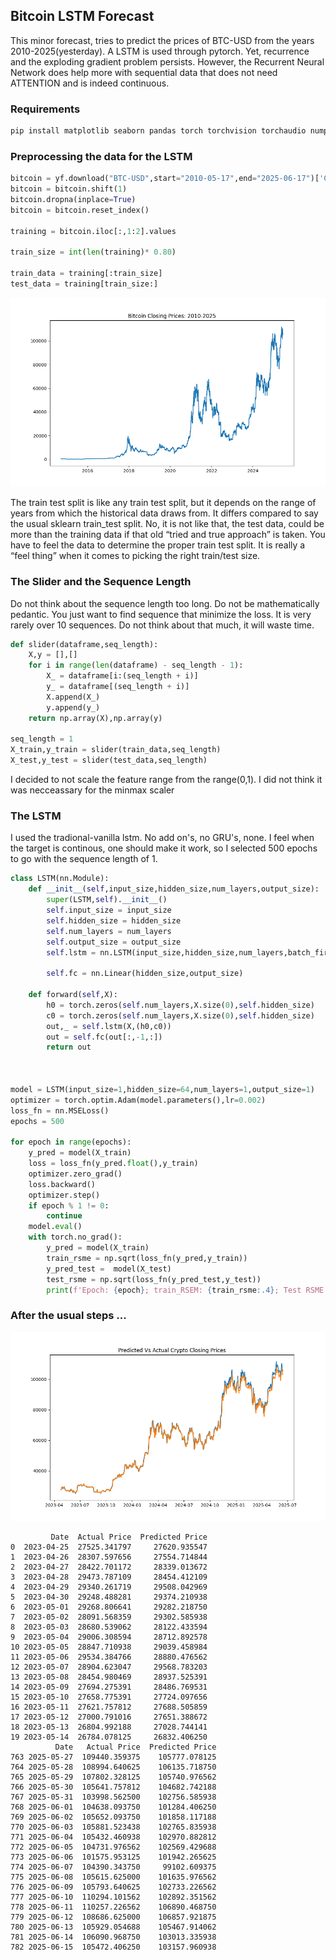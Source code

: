 ## Bitcoin LSTM Forecast

This minor forecast, tries to predict the prices of BTC-USD from the years 2010-2025(yesterday). A LSTM is used through pytorch. Yet, recurrence and the exploding gradient problem persists. However, the Recurrent Neural Network does help more with sequential data that does not need ATTENTION and is indeed continuous.

### Requirements
```Bash
pip install matplotlib seaborn pandas torch torchvision torchaudio numpy yfinance scikit-learn
```
### Preprocessing the data for the LSTM

```python
bitcoin = yf.download("BTC-USD",start="2010-05-17",end="2025-06-17")['Close']
bitcoin = bitcoin.shift(1)
bitcoin.dropna(inplace=True)
bitcoin = bitcoin.reset_index()

training = bitcoin.iloc[:,1:2].values

train_size = int(len(training)* 0.80)

train_data = training[:train_size]
test_data = training[train_size:]


```
![btc_closing_price_data](images/closing_prices.png)

The train test split is like any train test split, but it depends on the range of years from which the historical data draws from. It differs compared to say the usual sklearn train_test split. No, it is not like that, the test data, could be more than the training data if that old “tried and true approach” is taken. You have to feel the data to determine the proper train test split. It is really a “feel thing” when it comes to picking the right train/test size.

### The Slider and the Sequence Length
Do not think about the sequence length too long. Do not be mathematically pedantic. You just want to find sequence that minimize the loss. It is very rarely over 10 sequences. Do not think about that much, it will waste time.

```python
def slider(dataframe,seq_length):
    X,y = [],[]
    for i in range(len(dataframe) - seq_length - 1):
        X_ = dataframe[i:(seq_length + i)]
        y_ = dataframe[(seq_length + i)]
        X.append(X_)
        y.append(y_)
    return np.array(X),np.array(y)

seq_length = 1
X_train,y_train = slider(train_data,seq_length)
X_test,y_test = slider(test_data,seq_length)
```
I decided to not scale the feature range from the range(0,1). I did not think it was necceassary for the minmax scaler

### The LSTM
I used the tradional-vanilla lstm. No add on's, no GRU's, none. I feel when the target is continous, one should make it work, so I selected 500 epochs to go with the sequence length of 1.
```python
class LSTM(nn.Module):
    def __init__(self,input_size,hidden_size,num_layers,output_size):
        super(LSTM,self).__init__()
        self.input_size = input_size
        self.hidden_size = hidden_size
        self.num_layers = num_layers
        self.output_size = output_size
        self.lstm = nn.LSTM(input_size,hidden_size,num_layers,batch_first=True)
        
        self.fc = nn.Linear(hidden_size,output_size)
        
    def forward(self,X):
        h0 = torch.zeros(self.num_layers,X.size(0),self.hidden_size)
        c0 = torch.zeros(self.num_layers,X.size(0),self.hidden_size)
        out,_ = self.lstm(X,(h0,c0))
        out = self.fc(out[:,-1,:])
        return out



model = LSTM(input_size=1,hidden_size=64,num_layers=1,output_size=1)
optimizer = torch.optim.Adam(model.parameters(),lr=0.002)
loss_fn = nn.MSELoss()
epochs = 500

for epoch in range(epochs):
    y_pred = model(X_train)
    loss = loss_fn(y_pred.float(),y_train)
    optimizer.zero_grad()
    loss.backward()
    optimizer.step()
    if epoch % 1 != 0:
        continue
    model.eval()
    with torch.no_grad():
        y_pred = model(X_train)
        train_rsme = np.sqrt(loss_fn(y_pred,y_train))
        y_pred_test =  model(X_test)
        test_rsme = np.sqrt(loss_fn(y_pred_test,y_test))
        print(f'Epoch: {epoch}; train_RSEM: {train_rsme:.4}; Test RSME: {test_rsme:.4}')
```

### After the usual steps ...

![prediction_vs_actual](images/predicted_vs_actual_closing_prices.png)


```text
         Date  Actual Price  Predicted Price
0  2023-04-25  27525.341797     27620.935547
1  2023-04-26  28307.597656     27554.714844
2  2023-04-27  28422.701172     28339.013672
3  2023-04-28  29473.787109     28454.412109
4  2023-04-29  29340.261719     29508.042969
5  2023-04-30  29248.488281     29374.210938
6  2023-05-01  29268.806641     29282.218750
7  2023-05-02  28091.568359     29302.585938
8  2023-05-03  28680.539062     28122.433594
9  2023-05-04  29006.308594     28712.892578
10 2023-05-05  28847.710938     29039.458984
11 2023-05-06  29534.384766     28880.476562
12 2023-05-07  28904.623047     29568.783203
13 2023-05-08  28454.980469     28937.525391
14 2023-05-09  27694.275391     28486.769531
15 2023-05-10  27658.775391     27724.097656
16 2023-05-11  27621.757812     27688.505859
17 2023-05-12  27000.791016     27651.388672
18 2023-05-13  26804.992188     27028.744141
19 2023-05-14  26784.078125     26832.406250
          Date   Actual Price  Predicted Price
763 2025-05-27  109440.359375    105777.078125
764 2025-05-28  108994.640625    106135.718750
765 2025-05-29  107802.328125    105740.976562
766 2025-05-30  105641.757812    104682.742188
767 2025-05-31  103998.562500    102756.585938
768 2025-06-01  104638.093750    101284.406250
769 2025-06-02  105652.093750    101858.117188
770 2025-06-03  105881.523438    102765.835938
771 2025-06-04  105432.460938    102970.882812
772 2025-06-05  104731.976562    102569.429688
773 2025-06-06  101575.953125    101942.265625
774 2025-06-07  104390.343750     99102.609375
775 2025-06-08  105615.625000    101635.976562
776 2025-06-09  105793.640625    102733.226562
777 2025-06-10  110294.101562    102892.351562
778 2025-06-11  110257.226562    106890.468750
779 2025-06-12  108686.625000    106857.921875
780 2025-06-13  105929.054688    105467.914062
781 2025-06-14  106090.968750    103013.335938
782 2025-06-15  105472.406250    103157.960938
```




















